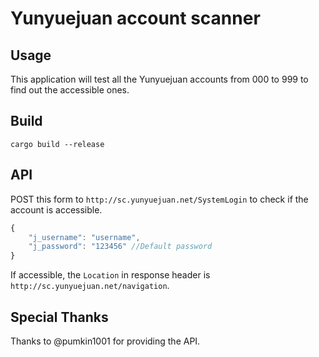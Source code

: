 # Yunyuejuan account scanner
## Usage
This application will test all the Yunyuejuan accounts from 000 to 999 to find out the accessible ones.

## Build
```shell
cargo build --release
```

## API
POST this form to `http://sc.yunyuejuan.net/SystemLogin` to check if the account is accessible.
```javascript
{
	"j_username": "username",
	"j_password": "123456" //Default password
}
```
If accessible, the `Location` in response header is `http://sc.yunyuejuan.net/navigation`.

## Special Thanks
Thanks to @pumkin1001 for providing the API.

